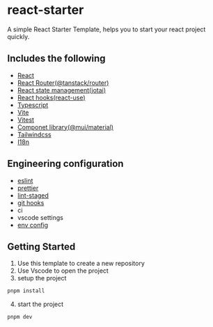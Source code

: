 # react-starter

A simple React Starter Template, helps you to start your react project quickly.

## Includes the following

- [React](https://react.dev/)
- [React Router(@tanstack/router)](https://github.com/TanStack/router)
- [React state management(jotai)](https://jotai.org/)
- [React hooks(react-use)](https://github.com/streamich/react-use)
- [Typescript](https://www.typescriptlang.org/)
- [Vite](https://vitejs.dev/guide/)
- [Vitest](https://vitest.dev/)
- [Componet library(@mui/material)](https://mui.com/)
- [Tailwindcss](https://tailwindcss.com/)
- [I18n](https://www.i18next.com/)

## Engineering configuration

- [eslint](https://eslint.org/)
- [prettier](https://prettier.io/)
- [lint-staged](https://www.npmjs.com/package/lint-staged)
- [git hooks](https://git-scm.com/book/en/v2/Customizing-Git-Git-Hooks)
- ci
- vscode settings
- [env config](https://vitejs.dev/guide/env-and-mode.html#env-files)

## Getting Started

1. Use this template to create a new repository
2. Use Vscode to open the project
3. setup the project

```bash
pnpm install
```

4. start the project

```bash
pnpm dev
```
